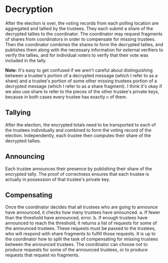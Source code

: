 # Decryption

After the election is over, the voting records from each polling
location are aggregated and tallied by the trustees. They each submit
a share of the decrypted tallies to the coordinator. The coordinator
may request fragments of shares from coordinators in order to
compensate for missing trustees. Then the coordinator combines the
shares to form the decrypted tallies, and publishes them along with
the necessary information for external verifiers to verify the
tallies, and for individual voters to verify that their vote was
included in the tally.

**Note:** It's easy to get confused if we aren't careful about
distinguishing between a trustee's portion of a decrypted message
(which I refer to as a share) and a trustee's portion of some other
missing trustees portion of a decrypted message (which I refer to as a
share fragment). I think it's okay if we also use share to refer to
the pieces of the other trustee's private keys, because in both cases
every trustee has exactly `n` of them.

## Tallying

After the election, the encrypted totals need to be transported to
each of the trustees individually and combined to form the voting
record of the election. Independently, each trustee then computes
their share of the decrypted tallies.

## Announcing

Each trustee announces their presence by publishing their share of the
encrypted tally. The proof of correctness ensures that each trustee is
actually in possession of that trustee's private key.

## Compensating

Once the coordinator decides that all trustees who
are going to announce have announced, it checks how many trustees
have announced.
a. If fewer than the threshold have announced, error.
b. If enough trustees have announced to reach the threshold, it returns
   a list of requests for some of the announced trustees. These
   requests must be passed to the trustees, who will respond with
   share fragments to fulfill those requests. It is up to the
   coordinator how to split the task of compensating for missing
   trustees between the announced trustees. The coordinator can choose
   not to produce requests for some of the announced trustees, or to
   produce requests that request no fragments.
